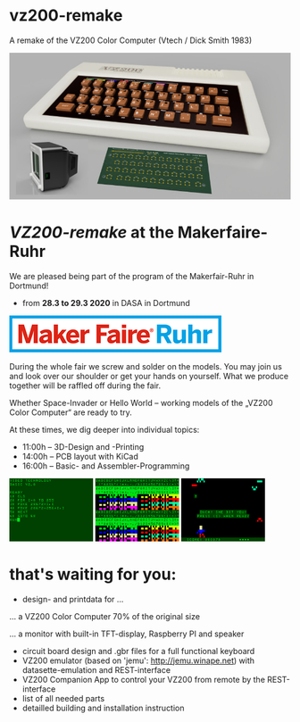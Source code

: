 # vz200-remake
A remake of the VZ200 Color Computer (Vtech / Dick Smith 1983)

![Prototyp](../images/vz200-teaser.jpg "VZ200 - 70%")

# *VZ200-remake* at the Makerfaire-Ruhr

We are pleased being part of the program of the Makerfair-Ruhr in Dortmund!

* from **28.3 to 29.3 2020** in DASA in Dortmund

[![makerfaire-ruhr.com/maker2020](images/makerfaire-ruhr-banner.png)](https://www.makerfaire-ruhr.com/meet-the-makers)

During the whole fair we screw and solder on the models. You may join us and look over our shoulder or get your hands on yourself. What we produce together will be raffled off during the fair.

Whether Space-Invader or Hello World – working models of the „VZ200 Color Computer“ are ready to try. 

At these times, we dig deeper into individual topics:

* 11:00h – 3D-Design and -Printing
* 14:00h – PCB layout with KiCad
* 16:00h – Basic- and Assembler-Programming

![Screenshot_02](../images/screenshot_02.png "Basic Programming")
![Screenshot_03](../images/screenshot_03.png "Charset")
![Screenshot_05](../images/screenshot_05.png "the hunter - bit by a bat")

# that's waiting for you:

* design- and printdata for ...

... a VZ200 Color Computer 70% of the original size

... a monitor with built-in TFT-display, Raspberry PI and speaker

* circuit board design and .gbr files for a full functional keyboard
* VZ200 emulator (based on 'jemu': http://jemu.winape.net) with datasette-emulation and REST-interface
* VZ200 Companion App to control your VZ200 from remote by the REST-interface
* list of all needed parts
* detailled building and installation instruction
